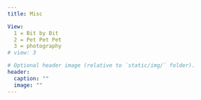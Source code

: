 ```yaml
---
title: Misc

View:
  1 = Bit by Bit
  2 = Pet Pet Pet
  3 = photography
# view: 3

# Optional header image (relative to `static/img/` folder).
header:
  caption: ""
  image: ""
---
```

